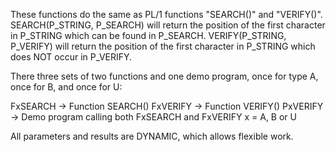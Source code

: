 These functions do the same as PL/1 functions "SEARCH()" and "VERIFY()". 
SEARCH(P_STRING, P_SEARCH) will return the position of the first character in P_STRING which can be found in P_SEARCH. 
VERIFY(P_STRING, P_VERIFY) will return the position of the first character in P_STRING which does NOT occur in P_VERIFY. 

There three sets of two functions and one demo program, once for type A, once for B, and once for U:

FxSEARCH -> Function SEARCH()
FxVERIFY -> Function VERIFY()
PxVERIFY -> Demo program calling both FxSEARCH and FxVERIFY
x = A, B or U

All parameters and results are DYNAMIC, which allows flexible work.
